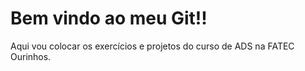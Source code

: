 # Bem vindo ao meu Git!!
Aqui vou colocar os exercícios e projetos do curso de ADS na FATEC Ourinhos.
